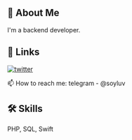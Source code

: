 
## 🚀 About Me
I'm a backend developer.


## 🔗 Links
<!-- [![linkedin](https://img.shields.io/badge/linkedin-0A66C2?style=for-the-badge&logo=linkedin&logoColor=white)](https://www.linkedin.com/in/danil-timofeev-810199233/) -->
[![twitter](https://img.shields.io/badge/twitter-1DA1F2?style=for-the-badge&logo=twitter&logoColor=white)](https://twitter.com/soyombo0)

📫 How to reach me: telegram - @soyluv


## 🛠 Skills
PHP, SQL, Swift

